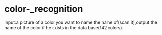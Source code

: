 # color-_recognition
input:a picture of a color you want to name the name of(scan it),output:the name of the color if he exists in the data base(142 colors).
